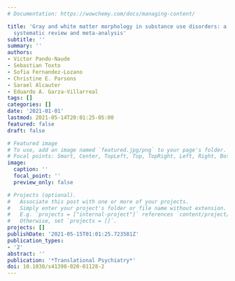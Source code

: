 ```yaml
---
# Documentation: https://wowchemy.com/docs/managing-content/

title: 'Gray and white matter morphology in substance use disorders: a neuroimaging
  systematic review and meta-analysis'
subtitle: ''
summary: ''
authors:
- Victor Pando-Naude
- Sebastian Toxto
- Sofia Fernandez-Lozano
- Christine E. Parsons
- Sarael Alcauter
- Eduardo A. Garza-Villarreal
tags: []
categories: []
date: '2021-01-01'
lastmod: 2021-05-14T20:01:25-05:00
featured: false
draft: false

# Featured image
# To use, add an image named `featured.jpg/png` to your page's folder.
# Focal points: Smart, Center, TopLeft, Top, TopRight, Left, Right, BottomLeft, Bottom, BottomRight.
image:
  caption: ''
  focal_point: ''
  preview_only: false

# Projects (optional).
#   Associate this post with one or more of your projects.
#   Simply enter your project's folder or file name without extension.
#   E.g. `projects = ["internal-project"]` references `content/project/deep-learning/index.md`.
#   Otherwise, set `projects = []`.
projects: []
publishDate: '2021-05-15T01:01:25.723581Z'
publication_types:
- '2'
abstract: ''
publication: '*Translational Psychiatry*'
doi: 10.1038/s41398-020-01128-2
---
```

